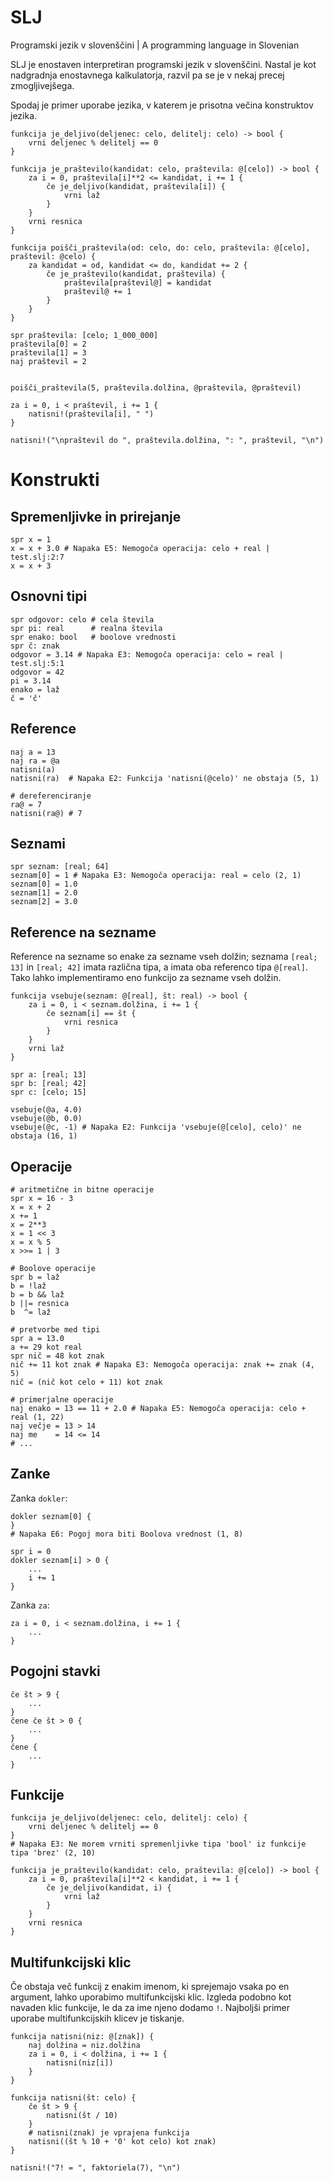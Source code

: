 # SLJ
Programski jezik v slovenščini | A programming language in Slovenian

SLJ je enostaven interpretiran programski jezik v slovenščini. Nastal je kot nadgradnja enostavnega kalkulatorja, razvil pa se je v nekaj precej zmogljivejšega.

Spodaj je primer uporabe jezika, v katerem je prisotna večina konstruktov jezika.

    funkcija je_deljivo(deljenec: celo, delitelj: celo) -> bool {
        vrni deljenec % delitelj == 0
    }

    funkcija je_praštevilo(kandidat: celo, praštevila: @[celo]) -> bool {
        za i = 0, praštevila[i]**2 <= kandidat, i += 1 {
            če je_deljivo(kandidat, praštevila[i]) {
                vrni laž
            }
        }
        vrni resnica
    }

    funkcija poišči_praštevila(od: celo, do: celo, praštevila: @[celo], praštevil: @celo) {
        za kandidat = od, kandidat <= do, kandidat += 2 {
            če je_praštevilo(kandidat, praštevila) {
                praštevila[praštevil@] = kandidat
                praštevil@ += 1
            }
        }
    }

    spr praštevila: [celo; 1_000_000]
    praštevila[0] = 2
    praštevila[1] = 3
    naj praštevil = 2


    poišči_praštevila(5, praštevila.dolžina, @praštevila, @praštevil)

    za i = 0, i < praštevil, i += 1 {
        natisni!(praštevila[i], " ")
    }

    natisni!("\npraštevil do ", praštevila.dolžina, ": ", praštevil, "\n")

# Konstrukti
## Spremenljivke in prirejanje
    spr x = 1
    x = x + 3.0 # Napaka E5: Nemogoča operacija: celo + real | test.slj:2:7
    x = x + 3

## Osnovni tipi
    spr odgovor: celo # cela števila
    spr pi: real      # realna števila
    spr enako: bool   # boolove vrednosti
    spr č: znak
    odgovor = 3.14 # Napaka E3: Nemogoča operacija: celo = real | test.slj:5:1
    odgovor = 42
    pi = 3.14
    enako = laž
    č = 'č'

## Reference
	naj a = 13
	naj ra = @a
	natisni(a)
	natisni(ra)  # Napaka E2: Funkcija 'natisni(@celo)' ne obstaja (5, 1)
	
	# dereferenciranje
	ra@ = 7
	natisni(ra@) # 7
	
## Seznami
	spr seznam: [real; 64]
	seznam[0] = 1 # Napaka E3: Nemogoča operacija: real = celo (2, 1)
	seznam[0] = 1.0
	seznam[1] = 2.0
	seznam[2] = 3.0

## Reference na sezname
Reference na sezname so enake za sezname vseh dolžin; seznama `[real; 13]` in `[real; 42]`  imata različna tipa, a imata oba referenco tipa `@[real]`.
Tako lahko implementiramo eno funkcijo za sezname vseh dolžin.

	funkcija vsebuje(seznam: @[real], št: real) -> bool {
	    za i = 0, i < seznam.dolžina, i += 1 {
	        če seznam[i] == št {
	            vrni resnica
	        }
	    }
	    vrni laž
	}
	
	spr a: [real; 13]
	spr b: [real; 42]
	spr c: [celo; 15]

	vsebuje(@a, 4.0)
	vsebuje(@b, 0.0)
	vsebuje(@c, -1) # Napaka E2: Funkcija 'vsebuje(@[celo], celo)' ne obstaja (16, 1)

## Operacije
	# aritmetične in bitne operacije
	spr x = 16 - 3
	x = x + 2
	x += 1
	x = 2**3
	x = 1 << 3
	x = x % 5
	x >>= 1 | 3
	
	# Boolove operacije
	spr b = laž
	b = !laž
	b = b && laž
	b ||= resnica
	b  ^= laž
	
	# pretvorbe med tipi
	spr a = 13.0
	a += 29 kot real
	spr nič = 48 kot znak
	nič += 11 kot znak # Napaka E3: Nemogoča operacija: znak += znak (4, 5)
	nič = (nič kot celo + 11) kot znak

	# primerjalne operacije
	naj enako = 13 == 11 + 2.0 # Napaka E5: Nemogoča operacija: celo + real (1, 22)
	naj večje = 13 > 14
	naj me    = 14 <= 14
	# ...
	
## Zanke
Zanka `dokler`:
	
	dokler seznam[0] {
	}
	# Napaka E6: Pogoj mora biti Boolova vrednost (1, 8)

	spr i = 0
	dokler seznam[i] > 0 {
		...
		i += 1
	}

Zanka `za`:

	za i = 0, i < seznam.dolžina, i += 1 {
		...
	}

## Pogojni stavki
	če št > 9 {
		...
	}
	čene če št > 0 {
		...
	}
	čene {
		...
	}

## Funkcije
	funkcija je_deljivo(deljenec: celo, delitelj: celo) {
	    vrni deljenec % delitelj == 0
	}
	# Napaka E3: Ne morem vrniti spremenljivke tipa 'bool' iz funkcije tipa 'brez' (2, 10)
	
	funkcija je_praštevilo(kandidat: celo, praštevila: @[celo]) -> bool {
	    za i = 0, praštevila[i]**2 < kandidat, i += 1 {
	        če je_deljivo(kandidat, i) {
	            vrni laž
	        }
	    }
	    vrni resnica
	}

## Multifunkcijski klic
Če obstaja več funkcij z enakim imenom, ki sprejemajo vsaka po en argument, lahko uporabimo multifunkcijski klic. Izgleda podobno kot navaden klic funkcije, le da za ime njeno dodamo `!`. Najboljši primer uporabe multifunkcijskih klicev je tiskanje.

	funkcija natisni(niz: @[znak]) {
	    naj dolžina = niz.dolžina
	    za i = 0, i < dolžina, i += 1 {
	        natisni(niz[i])
	    }
	}

	funkcija natisni(št: celo) {
	    če št > 9 {
	        natisni(št / 10)
	    }
	    # natisni(znak) je vprajena funkcija
	    natisni((št % 10 + '0' kot celo) kot znak)
	}

	natisni!("7! = ", faktoriela(7), "\n")

